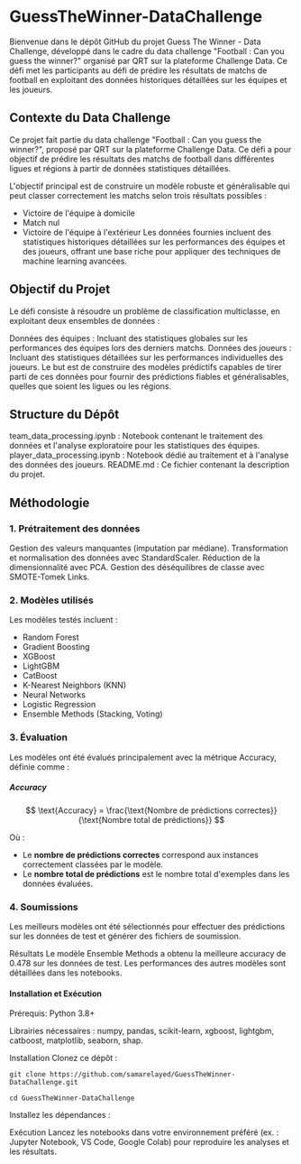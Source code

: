 # GuessTheWinner-DataChallenge
Bienvenue dans le dépôt GitHub du projet Guess The Winner - Data Challenge, développé dans le cadre du data challenge "Football : Can you guess the winner?" organisé par QRT sur la plateforme Challenge Data. Ce défi met les participants au défi de prédire les résultats de matchs de football en exploitant des données historiques détaillées sur les équipes et les joueurs.

## Contexte du Data Challenge
Ce projet fait partie du data challenge "Football : Can you guess the winner?", proposé par QRT sur la plateforme Challenge Data. Ce défi a pour objectif de prédire les résultats des matchs de football dans différentes ligues et régions à partir de données statistiques détaillées.

L'objectif principal est de construire un modèle robuste et généralisable qui peut classer correctement les matchs selon trois résultats possibles :

* Victoire de l'équipe à domicile
*  Match nul
* Victoire de l'équipe à l'extérieur
Les données fournies incluent des statistiques historiques détaillées sur les performances des équipes et des joueurs, offrant une base riche pour appliquer des techniques de machine learning avancées.

## Objectif du Projet
Le défi consiste à résoudre un problème de classification multiclasse, en exploitant deux ensembles de données :

Données des équipes : Incluant des statistiques globales sur les performances des équipes lors des derniers matchs.
Données des joueurs : Incluant des statistiques détaillées sur les performances individuelles des joueurs.
Le but est de construire des modèles prédictifs capables de tirer parti de ces données pour fournir des prédictions fiables et généralisables, quelles que soient les ligues ou les régions.

## Structure du Dépôt
team_data_processing.ipynb : Notebook contenant le traitement des données et l'analyse exploratoire pour les statistiques des équipes.
player_data_processing.ipynb : Notebook dédié au traitement et à l'analyse des données des joueurs.
README.md : Ce fichier contenant la description du projet.
## Méthodologie
### 1. Prétraitement des données
Gestion des valeurs manquantes (imputation par médiane).
Transformation et normalisation des données avec StandardScaler.
Réduction de la dimensionnalité avec PCA.
Gestion des déséquilibres de classe avec SMOTE-Tomek Links.
### 2. Modèles utilisés
Les modèles testés incluent :

* Random Forest
* Gradient Boosting
* XGBoost
* LightGBM
* CatBoost
* K-Nearest Neighbors (KNN)
* Neural Networks
* Logistic Regression
* Ensemble Methods (Stacking, Voting)

### 3. Évaluation
Les modèles ont été évalués principalement avec la métrique Accuracy, définie comme :

##### Accuracy

$$
\text{Accuracy} = \frac{\text{Nombre de prédictions correctes}}{\text{Nombre total de prédictions}}
$$

Où :  
- Le **nombre de prédictions correctes** correspond aux instances correctement classées par le modèle.  
- Le **nombre total de prédictions** est le nombre total d'exemples dans les données évaluées.  
 
### 4. Soumissions
Les meilleurs modèles ont été sélectionnés pour effectuer des prédictions sur les données de test et générer des fichiers de soumission.

Résultats
Le modèle Ensemble Methods a obtenu la meilleure accuracy de 0.478 sur les données de test.
Les performances des autres modèles sont détaillées dans les notebooks.

#### Installation et Exécution
Prérequis: Python 3.8+

Librairies nécessaires : numpy, pandas, scikit-learn, xgboost, lightgbm, catboost, matplotlib, seaborn, shap.

Installation
Clonez ce dépôt :

` git clone https://github.com/samarelayed/GuessTheWinner-DataChallenge.git `

`cd GuessTheWinner-DataChallenge `

Installez les dépendances :

Exécution
Lancez les notebooks dans votre environnement préféré (ex. : Jupyter Notebook, VS Code, Google Colab) pour reproduire les analyses et les résultats.

